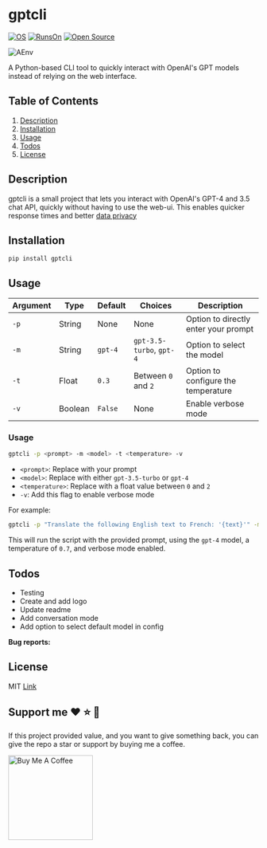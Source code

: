 # gptcli

[![OS](https://img.shields.io/badge/Runs%20on%3A-Linux%20%7C%20Mac-green)]() [![RunsOn](https://img.shields.io/github/license/MartinWie/AEnv)](https://github.com/MartinWie/AEnv/blob/master/LICENSE) [![Open Source](https://badges.frapsoft.com/os/v1/open-source.svg?v=103)](https://opensource.org/)

![AEnv](https://github.com/MartinWie/gptcli/blob/master/gptcli_logo.png)

A Python-based CLI tool to quickly interact with OpenAI's GPT models instead of relying on the web interface.

## Table of Contents

1. [Description](#description)
2. [Installation](#installation)
3. [Usage](#Usage)
4. [Todos](#Todos)
5. [License](#License)

## Description

gptcli is a small project that lets you interact with OpenAI's GPT-4 and 3.5 chat API, quickly without having to use the web-ui.
This enables quicker response times and better [data privacy](https://openai.com/policies/api-data-usage-policies)

## Installation


```
pip install gptcli
```


## Usage

| Argument | Type | Default | Choices | Description |
|---|---|---|---|---|
| `-p` | String | None | None | Option to directly enter your prompt |
| `-m` | String | `gpt-4` | `gpt-3.5-turbo`, `gpt-4` | Option to select the model |
| `-t` | Float | `0.3` | Between `0` and `2` | Option to configure the temperature |
| `-v` | Boolean | `False` | None | Enable verbose mode |

### Usage

```bash
gptcli -p <prompt> -m <model> -t <temperature> -v
```

- `<prompt>`: Replace with your prompt
- `<model>`: Replace with either `gpt-3.5-turbo` or `gpt-4`
- `<temperature>`: Replace with a float value between `0` and `2`
- `-v`: Add this flag to enable verbose mode

For example:

```bash
gptcli -p "Translate the following English text to French: '{text}'" -m gpt-4 -t 0.7 -v
```

This will run the script with the provided prompt, using the `gpt-4` model, a temperature of `0.7`, and verbose mode enabled.

## Todos

* Testing
* Create and add logo
* Update readme
* Add conversation mode
* Add option to select default model in config


**Bug reports:**


## License

MIT [Link](https://github.com/MartinWie/gptcli/blob/master/LICENSE)

## Support me :heart: :star: :money_with_wings:
If this project provided value, and you want to give something back, you can give the repo a star or support by buying me a coffee.

<a href="https://buymeacoffee.com/MartinWie" target="_blank"><img src="https://cdn.buymeacoffee.com/buttons/v2/default-blue.png" alt="Buy Me A Coffee" width="170"></a>